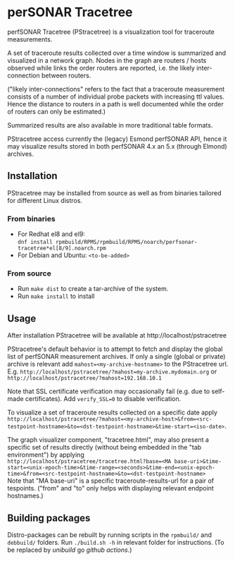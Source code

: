 # perSONAR Tracetree

perfSONAR Tracetree (PStracetree) is a visualization tool for traceroute measurements.

A set of traceroute results collected over a time window is summarized and visualized in a network graph. Nodes in the graph are routers / hosts observed while links the order routers are reported, i.e. the likely inter-connection between routers. 

("likely inter-connections" refers to the fact that a traceroute measurement consists of a number of individual probe packets with increasing ttl values. Hence the distance to routers in a path is well documented while the order of routers can only be estimated.) 

Summarized results are also available in more traditional table formats.

PStracetree access currently the (legacy) Esmond perfSONAR API, hence it may visualize results stored in both perfSONAR 4.x an 5.x (through Elmond) archives. 

## Installation

PStracetree may be installed from source as well as from binaries tailored for different Linux distros.

### From binaries

  * For Redhat el8 and el9: \
  `dnf install rpmbuild/RPMS/rpmbuild/RPMS/noarch/perfsonar-tracetree*el[8/9].noarch.rpm`
  * For Debian and Ubuntu: 
  `<to-be-added>`

### From source

  * Run `make dist` to create a tar-archive of the system.
  * Run `make install` to install

## Usage

After installation PStracetree will be available at http://localhost/pstracetree

PStracetree's default behavior is to attempt to fetch and display the global list of perfSONAR measurement archives. If only a single (global or private) archive is relevant add `mahost=<my-archive-hostname>` to the PStracetree url. \
E.g. `http://localhost/pstracetree/?mahost=my-archive.mydomain.org` or \
`http://localhost/pstracetree/?mahost=192.168.10.1` 

Note that SSL certificate verification may occasionally fail (e.g. due to self-made certificates). Add `verify_SSL=0` to disable verification.

To visualize a set of traceroute results collected on a specific date apply \
`http://localhost/pstracetree/?mahost=<my-archive-host>&from=<src-testpoint-hostname>&to=<dst-testpoint-hostname>&time-start=<iso-date>`.

The graph visualizer component, "tracetree.html", may also present a specific set of results directly (without being embedded in the "tab environment") by applying \
`http://localhost/pstracetree/tracetree.html?base=<MA base-uri>&time-start=<unix-epoch-time>&time-range=<seconds>&time-end=<unix-epoch-time>&from=<src-testpoint-hostname>&to=<dst-testpoint-hostname>`\
Note that "MA base-uri" is a specific traceroute-results-url for a pair of tespoints. ("from" and "to" only helps with displaying relevant endpoint hostnames.) 

## Building packages

Distro-packages can be rebuilt by running scripts in the `rpmbuild/` and `debbuild/` folders. Run `./build.sh -h` in relevant folder for instructions. (To be replaced by *unibuild* go *github actions*.)

